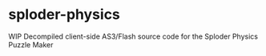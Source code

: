 # sploder-physics
 WIP Decompiled client-side AS3/Flash source code for the Sploder Physics Puzzle Maker 
